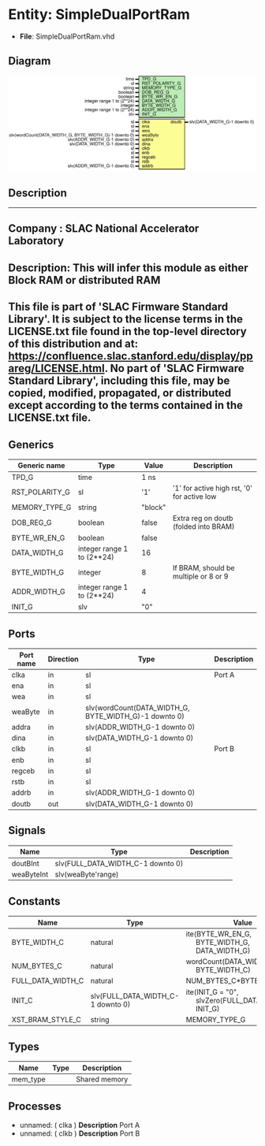 # Entity: SimpleDualPortRam

- **File**: SimpleDualPortRam.vhd
## Diagram

![Diagram](SimpleDualPortRam.svg "Diagram")
## Description

-----------------------------------------------------------------------------
 Company    : SLAC National Accelerator Laboratory
-----------------------------------------------------------------------------
 Description: This will infer this module as either Block RAM or distributed RAM
-----------------------------------------------------------------------------
 This file is part of 'SLAC Firmware Standard Library'.
 It is subject to the license terms in the LICENSE.txt file found in the
 top-level directory of this distribution and at:
    https://confluence.slac.stanford.edu/display/ppareg/LICENSE.html.
 No part of 'SLAC Firmware Standard Library', including this file,
 may be copied, modified, propagated, or distributed except according to
 the terms contained in the LICENSE.txt file.
-----------------------------------------------------------------------------
## Generics

| Generic name   | Type                       | Value   | Description                                  |
| -------------- | -------------------------- | ------- | -------------------------------------------- |
| TPD_G          | time                       | 1 ns    |                                              |
| RST_POLARITY_G | sl                         | '1'     |  '1' for active high rst, '0' for active low |
| MEMORY_TYPE_G  | string                     | "block" |                                              |
| DOB_REG_G      | boolean                    | false   |  Extra reg on doutb (folded into BRAM)       |
| BYTE_WR_EN_G   | boolean                    | false   |                                              |
| DATA_WIDTH_G   | integer range 1 to (2**24) | 16      |                                              |
| BYTE_WIDTH_G   | integer                    | 8       |  If BRAM, should be multiple or 8 or 9       |
| ADDR_WIDTH_G   | integer range 1 to (2**24) | 4       |                                              |
| INIT_G         | slv                        | "0"     |                                              |
## Ports

| Port name | Direction | Type                                                  | Description |
| --------- | --------- | ----------------------------------------------------- | ----------- |
| clka      | in        | sl                                                    | Port A      |
| ena       | in        | sl                                                    |             |
| wea       | in        | sl                                                    |             |
| weaByte   | in        | slv(wordCount(DATA_WIDTH_G, BYTE_WIDTH_G)-1 downto 0) |             |
| addra     | in        | slv(ADDR_WIDTH_G-1 downto 0)                          |             |
| dina      | in        | slv(DATA_WIDTH_G-1 downto 0)                          |             |
| clkb      | in        | sl                                                    | Port B      |
| enb       | in        | sl                                                    |             |
| regceb    | in        | sl                                                    |             |
| rstb      | in        | sl                                                    |             |
| addrb     | in        | slv(ADDR_WIDTH_G-1 downto 0)                          |             |
| doutb     | out       | slv(DATA_WIDTH_G-1 downto 0)                          |             |
## Signals

| Name       | Type                              | Description |
| ---------- | --------------------------------- | ----------- |
| doutBInt   | slv(FULL_DATA_WIDTH_C-1 downto 0) |             |
| weaByteInt | slv(weaByte'range)                |             |
## Constants

| Name              | Type                              | Value                                                                                                                          | Description |
| ----------------- | --------------------------------- | ------------------------------------------------------------------------------------------------------------------------------ | ----------- |
| BYTE_WIDTH_C      | natural                           |  ite(BYTE_WR_EN_G,<br><span style="padding-left:20px"> BYTE_WIDTH_G,<br><span style="padding-left:20px"> DATA_WIDTH_G)         |             |
| NUM_BYTES_C       | natural                           |  wordCount(DATA_WIDTH_G,<br><span style="padding-left:20px"> BYTE_WIDTH_C)                                                     |             |
| FULL_DATA_WIDTH_C | natural                           |  NUM_BYTES_C*BYTE_WIDTH_C                                                                                                      |             |
| INIT_C            | slv(FULL_DATA_WIDTH_C-1 downto 0) |  ite(INIT_G = "0",<br><span style="padding-left:20px"> slvZero(FULL_DATA_WIDTH_C),<br><span style="padding-left:20px"> INIT_G) |             |
| XST_BRAM_STYLE_C  | string                            |  MEMORY_TYPE_G                                                                                                                 |             |
## Types

| Name     | Type | Description     |
| -------- | ---- | --------------- |
| mem_type |      |  Shared memory  |
## Processes
- unnamed: ( clka )
**Description**
 Port A 
- unnamed: ( clkb )
**Description**
 Port B 
